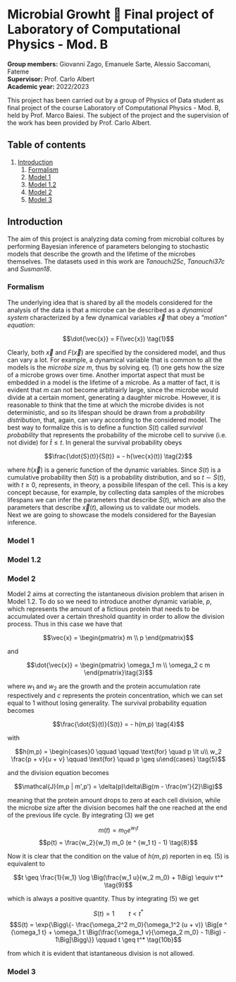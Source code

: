 # Microbial Growht :microbe: Final project of Laboratory of Computational Physics - Mod. B

**Group members:** Giovanni Zago, Emanuele Sarte, Alessio Saccomani, Fateme <br>
**Supervisor:** Prof. Carlo Albert <br>
**Academic year:** 2022/2023

This project has been carried out by a group of Physics of Data student as final project of the course Laboratory of Computational Physics - Mod. B, held by Prof. Marco Baiesi. The subject of the project and the supervision of the work has been provided by Prof. Carlo Albert. 

## Table of contents
1. [Introduction](#introduction)
    1. [Formalism](#formalism)
    2. [Model 1](#model1)
    3. [Model 1.2](#model1.2)
    4. [Model 2](#model2)
    4. [Model 3](#model3)

## Introduction <a name="introduction"></a>

The aim of this project is analyzing data coming from microbial coltures by performing Bayesian inference of parameters belonging to stochastic models that describe the growth and the lifetime of the microbes themselves. The datasets used in this work are *Tanouchi25c*, *Tanouchi37c* and *Susman18*. 

### Formalism <a name="formalism"></a>
The underlying idea that is shared by all the models considered for the analysis of the data is that a microbe can be described as a *dynamical system* characterized by a few dynamical variables $\vec{x}$ that obey a *"motion" equation*:

$$\dot{\vec{x}} = F(\vec{x}) \tag{1}$$

Clearly, both $\vec{x}$ and $F(\vec{x})$ are specified by the considered model, and thus can vary a lot. For example, a dynamical variable that is common to all the models is the *microbe size* $m$, thus by solving eq. (1) one gets how the size of a microbe grows over time. Another importat aspect that must be embedded in a model is the lifetime of a microbe. As a matter of fact, it is evident that $m$ can not become arbitrairly large, since the microbe would divide at a certain moment, generating a daughter microbe. However, it is reasonable to think that the time at which the microbe divides is not deterministic, and so its lifespan should be drawn from a *probability distribution*, that, again, can vary according to the considered model. The best way to formalize this is to define a function $S(t)$ called *survival probability* that represents the probability of the microbe cell to survive (i.e. not divide) for $\hat{t} \leq t$. In general the survival probability obeys

$$\frac{\dot{S}(t)}{S(t)} = - h(\vec{x}(t)) \tag{2}$$

where $h(\vec{x})$ is a generic function of the dynamic variables. Since $S(t)$ is a cumulative probability then $\dot{S}(t)$ is a probability distribution, and so $t \sim \dot{S}(t)$, with $t \geq 0$, represents, in theory, a possibile lifespan of the cell. This is a key concept because, for example, by collecting data samples of the microbes lifespans we can infer the parameters that describe $\dot{S}(t)$, which are also the parameters that describe $\vec{x}(t)$, allowing us to validate our models. <br>
Next we are going to showcase the models considered for the Bayesian inference. 

### Model 1 <a name="model1"></a>
### Model 1.2 <a name="model1.2"></a>

### Model 2 <a name="model2"></a>
Model 2 aims at correcting the istantaneous division problem that arisen in Model 1.2. To do so we need to introduce another dynamic variable, $p$, which represents the amount of a fictious protein that needs to be accumulated over a certain threshold quantity in order to allow the division process. Thus in this case we have that

$$\vec{x} = \begin{pmatrix} m \\ p \end{pmatrix}$$

and

$$\dot{\vec{x}} = \begin{pmatrix} \omega_1 m \\ \omega_2 c m \end{pmatrix}\tag{3}$$

where $w_1$ and $w_2$ are the growth and the protein accumulation rate respectively and $c$ represents the protein concentration, which we can set equal to 1 without losing generality. The survival probability equation becomes

$$\frac{\dot{S}(t)}{S(t)} = - h(m,p) \tag{4}$$

with

$$h(m,p) = \begin{cases}0 \qquad \qquad \text{for} \quad p \lt u\\ w_2 \frac{p + v}{u + v} \qquad \text{for} \quad p \geq u\end{cases} \tag{5}$$

and the division equation becomes

$$\mathcal{J}(m,p | m',p') = \delta(p)\delta\Big(m - \frac{m'}{2}\Big)$$

meaning that the protein amount drops to zero at each cell division, while the microbe size after the division becomes half the one reached at the end of the previous life cycle. By integrating (3) we get

$$m(t) = m_0 e ^ {w_1 t} \tag{7}$$
$$p(t) = \frac{w_2}{w_1} m_0 (e ^ {w_1 t} - 1) \tag{8}$$

Now it is clear that the condition on the value of $h(m,p)$ reporten in eq. (5) is equivalent to 

$$t \geq \frac{1}{w_1} \log \Big(\frac{w_1 u}{w_2 m_0} + 1\Big) \equiv t^* \tag{9}$$

which is always a positive quantity. Thus by integrating (5) we get

$$S(t) = 1 \qquad t \lt t^* \tag{10a}$$
$$S(t) = \exp{\Bigg\{- \frac{\omega_2^2 m_0}{\omega_1^2 (u + v)} \Big[e ^ {\omega_1 t} + \omega_1 t \Big(\frac{\omega_1 v}{\omega_2 m_0} - 1\Big) - 1\Big]\Bigg\}} \qquad t \geq t^* \tag{10b}$$

from which it is evident that istantaneous division is not allowed. 


### Model 3 <a name="model3"></a>

